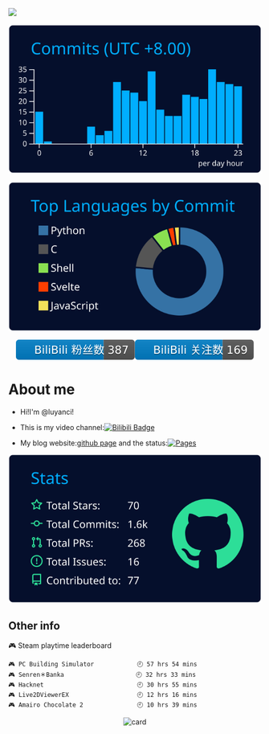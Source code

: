 ![](https://cdn.jsdelivr.net/gh/luyanci/luyanci/profile-summary-card-output/algolia/0-profile-details.svg)

<div align="center">

![](./profile-summary-card-output/algolia/4-productive-time.svg)

![](./profile-summary-card-output/algolia/2-most-commit-language.svg)

![Followers](./bilibili/follower.svg)![Following](./bilibili/following.svg)


</div>

# About me
- Hi!I'm @luyanci!

- This is my video channel:[![Bilibili Badge](https://img.shields.io/badge/Bilibili-00A1D6?logo=bilibili&logoColor=fff&style=for-the-badge)](https://space.bilibili.com/282873551)
- My blog website:[github page](https://luyanci.github.io) and the status:[![Pages](https://github.com/luyanci/luyanci.github.io/actions/workflows/pages.yml/badge.svg)](https://github.com/luyanci/luyanci.github.io/actions/workflows/pages.yml)

<div align="right">

![](./profile-summary-card-output/algolia/3-stats.svg)

</div>

## Other info
<!-- steam-box start -->
🎮 Steam playtime leaderboard
```text
🎮 PC Building Simulator            🕘 57 hrs 54 mins
🎮 Senren＊Banka                    🕘 32 hrs 33 mins
🎮 Hacknet                          🕘 30 hrs 55 mins
🎮 Live2DViewerEX                   🕘 12 hrs 16 mins
🎮 Amairo Chocolate 2               🕘 10 hrs 39 mins
```
<!-- Powered by https://github.com/YouEclipse/steam-box . -->
<!-- steam-box end -->
 
<div align="center">

![card](https://cdn.jsdelivr.net/gh/luyanci/netease-music-card-fixed/card.svg)

</div>


 




<!---
luyanci/luyanci is a ✨ special ✨ repository because its `README.md` (this file) appears on your GitHub profile.
You can click the Preview link to take a look at your changes.
--->
